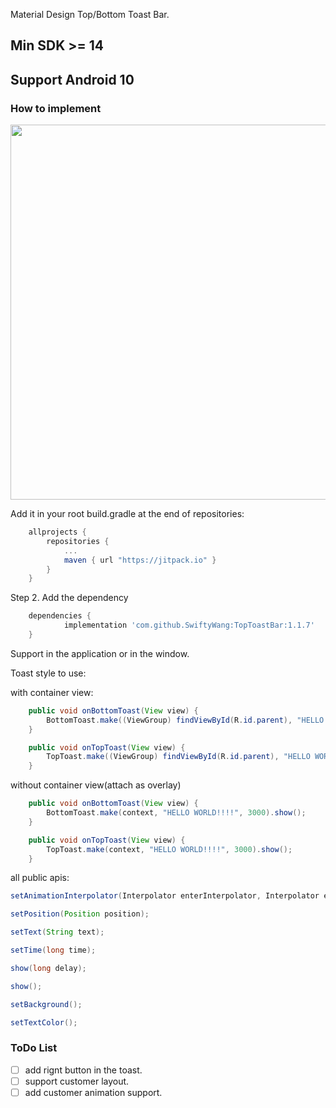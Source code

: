Material Design Top/Bottom Toast Bar.


## Min SDK >= 14
## Support Android 10

### How to implement

<img src='https://github.com/SwiftyWang/ToastBar/blob/master/sample/2016_11_25_10_11_11_10_37_12.gif' height='600'/>

Add it in your root build.gradle at the end of repositories:
```gradle
	allprojects {
		repositories {
			...
			maven { url "https://jitpack.io" }
		}
	}
```
Step 2. Add the dependency
```gradle
    dependencies {
            implementation 'com.github.SwiftyWang:TopToastBar:1.1.7'
	}
```

Support in the application or in the window.

Toast style to use:

with container view:
```java
    public void onBottomToast(View view) {
        BottomToast.make((ViewGroup) findViewById(R.id.parent), "HELLO WORLD!!!!", 3000).show();
    }

    public void onTopToast(View view) {
        TopToast.make((ViewGroup) findViewById(R.id.parent), "HELLO WORLD!!!!", 3000).show();
    }
```

without container view(attach as overlay)
```java
    public void onBottomToast(View view) {
        BottomToast.make(context, "HELLO WORLD!!!!", 3000).show();
    }

    public void onTopToast(View view) {
        TopToast.make(context, "HELLO WORLD!!!!", 3000).show();
    }
```

all public apis:

```java
setAnimationInterpolator(Interpolator enterInterpolator, Interpolator exitInterpolator);

setPosition(Position position);

setText(String text);

setTime(long time);

show(long delay);

show();

setBackground();

setTextColor();
```

### ToDo List
- [ ] add rignt button in the toast.
- [ ] support customer layout.
- [ ] add customer animation support.
